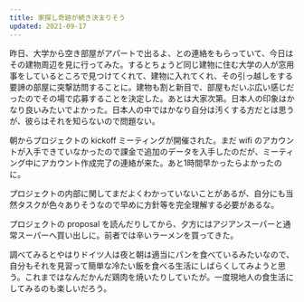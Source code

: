 ```yaml
---
title: 家探し奇跡が続き決まりそう
updated: 2021-09-17
---
```



昨日、大学から空き部屋がアパートで出るよ、との連絡をもらっていて、今日はその建物周辺を見に行ってみた。するとちょうど同じ建物に住む大学の人が窓用事をしているところで見つけてくれて、建物に入れてくれ、その引っ越しをする要諦の部屋に突撃訪問することに。建物も割と新目で、部屋もだいぶ広い感じだったのでその場で応募することを決定した。あとは大家次第。日本人の印象はかなり良いみたいでよかった。日本人の中ではかなり自分は汚くする方だとは思うが、彼らはそれを知らないので問題ない。

朝からプロジェクトの kickoff ミーティングが開催された。まだ wifi のアカウントが入手できていなかったので課金で追加のデータを入手したのだが、ミーティング中にアカウント作成完了の連絡が来た。あと1時間早かったらよかったのに。

プロジェクトの内部に関してまだよくわかっていないことがあるが、自分にも当然タスクが色々ありそうなので早めに方針等を完全理解する必要があるな。

プロジェクトの proposal を読んだりしてから、夕方にはアジアンスーパーと通常スーパーへ買い出しに。前者では辛いラーメンを買ってきた。

調べてみるとやはりドイツ人は夜と朝は適当にパンを食べているみたいなので、自分もそれを見習って簡単な冷たい飯を食べる生活にしばらくしてみようと思う。これまではなんだかんだ鶏肉を焼いたりしていたが。一度現地人の食生活にしてみるのも楽しいだろう。

